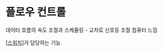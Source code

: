 # 플로우 컨트롤

데이터 흐름의 속도 조절과 스케쥴링 - 교차로 신호등 조절 컴퓨터 느낌 

[[스위치]]가 담당하는 기능.

[//begin]: # "Autogenerated link references for markdown compatibility"
[스위치]: 스위치 "스위치"
[//end]: # "Autogenerated link references"